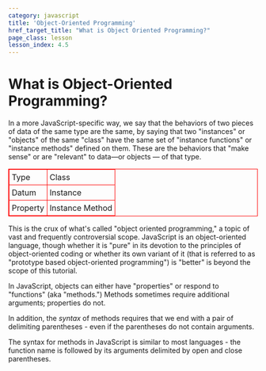 ```yaml
---
category: javascript
title: 'Object-Oriented Programming'
href_target_title: "What is Object Oriented Programming?"
page_class: lesson
lesson_index: 4.5
---
```


# What is Object-Oriented Programming?

In a more JavaScript-specific way, we say that the behaviors of two pieces of data of the same type are the same, by
saying that two "instances" or "objects" of the same "class" have the same set of "instance functions" or "instance
methods" defined on them. These are the behaviors that "make sense" or are "relevant" to data&mdash;or objects &mdash;
of that type.

<style>
  table, td {
  border: solid 1px red;
  }
  td {
  padding: 5px;
  }
</style>
<table>
  <tr>
    <td>Type</td>
    <td>Class</td>
  </tr>
  <tr>
    <td>Datum</td>
    <td>Instance</td>
  </tr>
  <tr>
    <td>Property</td>
    <td>Instance Method</td>
  </tr>
</table>  

This is the crux of what's called "object oriented programming," a topic of vast and frequently controversial
scope. JavaScript is an object-oriented language, though whether it is "pure" in its devotion to the principles of
object-oriented coding or whether its own variant of it (that is referred to as "prototype based
object-oriented programming") is "better" is beyond the scope of this tutorial.

In JavaScript, objects can either have "properties" or respond to "functions" (aka "methods.") Methods sometimes require
additional arguments; properties do not.

In addition, the _syntax_ of methods requires that we end with a pair of delimiting parentheses - even if the parentheses do not contain arguments.

The syntax for methods in JavaScript is similar to most languages - the function name is followed by its arguments
delimited by open and close parentheses.

